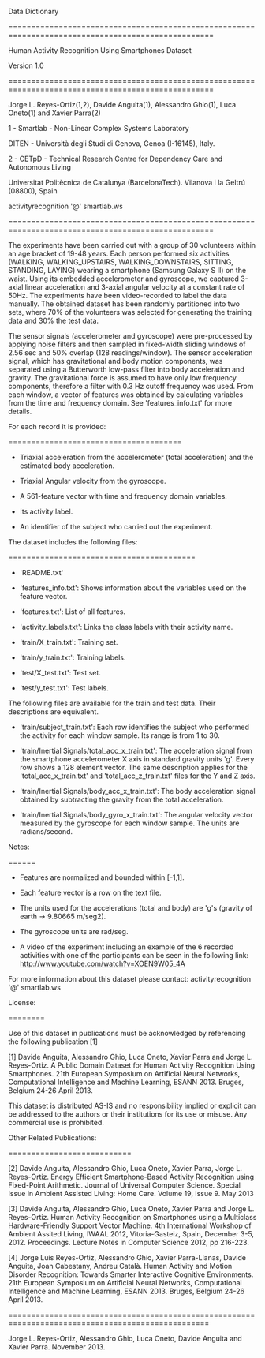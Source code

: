 Data Dictionary


===================================================================================================

Human Activity Recognition Using Smartphones Dataset

Version 1.0

===================================================================================================

Jorge L. Reyes-Ortiz(1,2), Davide Anguita(1), Alessandro Ghio(1), Luca Oneto(1) and Xavier Parra(2)

1 - Smartlab - Non-Linear Complex Systems Laboratory

DITEN - Università  degli Studi di Genova, Genoa (I-16145), Italy. 

2 - CETpD - Technical Research Centre for Dependency Care and Autonomous Living

Universitat Politècnica de Catalunya (BarcelonaTech). Vilanova i la Geltrú (08800), Spain

activityrecognition '@' smartlab.ws 

===================================================================================================



The experiments have been carried out with a group of 30 volunteers within an age bracket of 19-48 years. Each person performed six activities (WALKING, WALKING_UPSTAIRS, WALKING_DOWNSTAIRS, SITTING, STANDING, LAYING) wearing a smartphone (Samsung Galaxy S II) on the waist. Using its embedded accelerometer and gyroscope, we captured 3-axial linear acceleration and 3-axial angular velocity at a constant rate of 50Hz. The experiments have been video-recorded to label the data manually. The obtained dataset has been randomly partitioned into two sets, where 70% of the volunteers was selected for generating the training data and 30% the test data. 



The sensor signals (accelerometer and gyroscope) were pre-processed by applying noise filters and then sampled in fixed-width sliding windows of 2.56 sec and 50% overlap (128 readings/window). The sensor acceleration signal, which has gravitational and body motion components, was separated using a Butterworth low-pass filter into body acceleration and gravity. The gravitational force is assumed to have only low frequency components, therefore a filter with 0.3 Hz cutoff frequency was used. From each window, a vector of features was obtained by calculating variables from the time and frequency domain. See 'features_info.txt' for more details. 



For each record it is provided:

======================================



- Triaxial acceleration from the accelerometer (total acceleration) and the estimated body acceleration.

- Triaxial Angular velocity from the gyroscope. 

- A 561-feature vector with time and frequency domain variables. 

- Its activity label. 

- An identifier of the subject who carried out the experiment.



The dataset includes the following files:

=========================================



- 'README.txt'



- 'features_info.txt': Shows information about the variables used on the feature vector.



- 'features.txt': List of all features.



- 'activity_labels.txt': Links the class labels with their activity name.



- 'train/X_train.txt': Training set.



- 'train/y_train.txt': Training labels.



- 'test/X_test.txt': Test set.



- 'test/y_test.txt': Test labels.



The following files are available for the train and test data. Their descriptions are equivalent. 



- 'train/subject_train.txt': Each row identifies the subject who performed the activity for each window sample. Its range is from 1 to 30. 



- 'train/Inertial Signals/total_acc_x_train.txt': The acceleration signal from the smartphone accelerometer X axis in standard gravity units 'g'. Every row shows a 128 element vector. The same description applies for the 'total_acc_x_train.txt' and 'total_acc_z_train.txt' files for the Y and Z axis. 



- 'train/Inertial Signals/body_acc_x_train.txt': The body acceleration signal obtained by subtracting the gravity from the total acceleration. 



- 'train/Inertial Signals/body_gyro_x_train.txt': The angular velocity vector measured by the gyroscope for each window sample. The units are radians/second. 



Notes: 

======

- Features are normalized and bounded within [-1,1].

- Each feature vector is a row on the text file.

- The units used for the accelerations (total and body) are 'g's (gravity of earth -> 9.80665 m/seg2).

- The gyroscope units are rad/seg.

- A video of the experiment including an example of the 6 recorded activities with one of the participants can be seen in the following link: http://www.youtube.com/watch?v=XOEN9W05_4A



For more information about this dataset please contact: activityrecognition '@' smartlab.ws



License:

========

Use of this dataset in publications must be acknowledged by referencing the following publication [1] 



[1] Davide Anguita, Alessandro Ghio, Luca Oneto, Xavier Parra and Jorge L. Reyes-Ortiz. A Public Domain Dataset for Human Activity Recognition Using Smartphones. 21th European Symposium on Artificial Neural Networks, Computational Intelligence and Machine Learning, ESANN 2013. Bruges, Belgium 24-26 April 2013. 



This dataset is distributed AS-IS and no responsibility implied or explicit can be addressed to the authors or their institutions for its use or misuse. Any commercial use is prohibited.



Other Related Publications:

===========================

[2] Davide Anguita, Alessandro Ghio, Luca Oneto, Xavier Parra, Jorge L. Reyes-Ortiz.  Energy Efficient Smartphone-Based Activity Recognition using Fixed-Point Arithmetic. Journal of Universal Computer Science. Special Issue in Ambient Assisted Living: Home Care.   Volume 19, Issue 9. May 2013



[3] Davide Anguita, Alessandro Ghio, Luca Oneto, Xavier Parra and Jorge L. Reyes-Ortiz. Human Activity Recognition on Smartphones using a Multiclass Hardware-Friendly Support Vector Machine. 4th International Workshop of Ambient Assited Living, IWAAL 2012, Vitoria-Gasteiz, Spain, December 3-5, 2012. Proceedings. Lecture Notes in Computer Science 2012, pp 216-223. 



[4] Jorge Luis Reyes-Ortiz, Alessandro Ghio, Xavier Parra-Llanas, Davide Anguita, Joan Cabestany, Andreu Català. Human Activity and Motion Disorder Recognition: Towards Smarter Interactive Cognitive Environments. 21th European Symposium on Artificial Neural Networks, Computational Intelligence and Machine Learning, ESANN 2013. Bruges, Belgium 24-26 April 2013.  



==================================================================================================

Jorge L. Reyes-Ortiz, Alessandro Ghio, Luca Oneto, Davide Anguita and Xavier Parra. November 2013.

